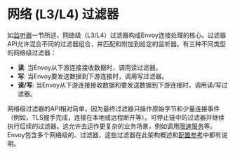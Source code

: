 # 网络 (L3/L4) 过滤器

如[监听器](listeners.md#arch-overview-listeners)一节所述，网络级（L3/L4）过滤器构成Envoy连接处理的核心。过滤器API允许混合不同的过滤器组合，并匹配和附加到给定的监听器。有三种不同类型的网络级过滤器：

- **读**: 当Envoy从下游连接接收数据时，调用读过滤器。
- **写**: 当Envoy要发送数据到下游连接时，调用写过滤器。
- **读/写**: 当Envoy从下游连接接收数据和要发送数据到下游连接时，调用读/写过滤器。

网络级过滤器的API相对简单，因为最终过滤器只操作原始字节和少量连接事件（例如，TLS握手完成，连接在本地或远程断开等）。可停止链中的过滤器并继续执行后续的过滤器。这允许去运作更复杂的业务场景，例如调用[限速服务](global_rate_limiting.md#arch-overview-rate-limit)等。Envoy包含多个网络级的、过滤器，这些过滤器在此架构概述和[配置参考](../../configuration/network_filters/network_filters.md#config-network-filters)中都有说明。